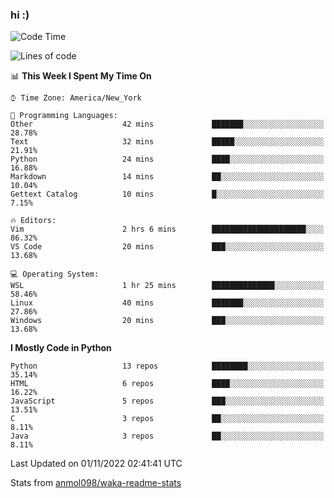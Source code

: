 ### hi :)

<!--START_SECTION:waka-->
![Code Time](http://img.shields.io/badge/Code%20Time-945%20hrs%2016%20mins-blue)

![Lines of code](https://img.shields.io/badge/From%20Hello%20World%20I%27ve%20Written-600%20Thousand%20lines%20of%20code-blue)

📊 **This Week I Spent My Time On** 

```text
⌚︎ Time Zone: America/New_York

💬 Programming Languages: 
Other                    42 mins             ███████░░░░░░░░░░░░░░░░░░   28.78% 
Text                     32 mins             █████░░░░░░░░░░░░░░░░░░░░   21.91% 
Python                   24 mins             ████░░░░░░░░░░░░░░░░░░░░░   16.88% 
Markdown                 14 mins             ██░░░░░░░░░░░░░░░░░░░░░░░   10.04% 
Gettext Catalog          10 mins             █░░░░░░░░░░░░░░░░░░░░░░░░   7.15%

🔥 Editors: 
Vim                      2 hrs 6 mins        █████████████████████░░░░   86.32% 
VS Code                  20 mins             ███░░░░░░░░░░░░░░░░░░░░░░   13.68%

💻 Operating System: 
WSL                      1 hr 25 mins        ██████████████░░░░░░░░░░░   58.46% 
Linux                    40 mins             ███████░░░░░░░░░░░░░░░░░░   27.86% 
Windows                  20 mins             ███░░░░░░░░░░░░░░░░░░░░░░   13.68%

```

**I Mostly Code in Python** 

```text
Python                   13 repos            ████████░░░░░░░░░░░░░░░░░   35.14% 
HTML                     6 repos             ████░░░░░░░░░░░░░░░░░░░░░   16.22% 
JavaScript               5 repos             ███░░░░░░░░░░░░░░░░░░░░░░   13.51% 
C                        3 repos             ██░░░░░░░░░░░░░░░░░░░░░░░   8.11% 
Java                     3 repos             ██░░░░░░░░░░░░░░░░░░░░░░░   8.11%

```



 Last Updated on 01/11/2022 02:41:41 UTC
<!--END_SECTION:waka-->

Stats from [anmol098/waka-readme-stats](https://github.com/anmol098/waka-readme-stats)